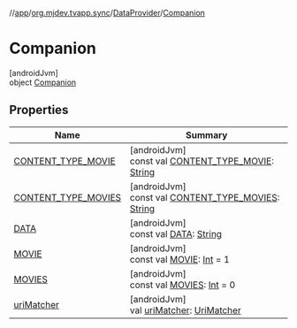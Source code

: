 //[app](../../../../index.md)/[org.mjdev.tvapp.sync](../../index.md)/[DataProvider](../index.md)/[Companion](index.md)

# Companion

[androidJvm]\
object [Companion](index.md)

## Properties

| Name | Summary |
|---|---|
| [CONTENT_TYPE_MOVIE](-c-o-n-t-e-n-t_-t-y-p-e_-m-o-v-i-e.md) | [androidJvm]<br>const val [CONTENT_TYPE_MOVIE](-c-o-n-t-e-n-t_-t-y-p-e_-m-o-v-i-e.md): [String](https://kotlinlang.org/api/latest/jvm/stdlib/kotlin/-string/index.html) |
| [CONTENT_TYPE_MOVIES](-c-o-n-t-e-n-t_-t-y-p-e_-m-o-v-i-e-s.md) | [androidJvm]<br>const val [CONTENT_TYPE_MOVIES](-c-o-n-t-e-n-t_-t-y-p-e_-m-o-v-i-e-s.md): [String](https://kotlinlang.org/api/latest/jvm/stdlib/kotlin/-string/index.html) |
| [DATA](-d-a-t-a.md) | [androidJvm]<br>const val [DATA](-d-a-t-a.md): [String](https://kotlinlang.org/api/latest/jvm/stdlib/kotlin/-string/index.html) |
| [MOVIE](-m-o-v-i-e.md) | [androidJvm]<br>const val [MOVIE](-m-o-v-i-e.md): [Int](https://kotlinlang.org/api/latest/jvm/stdlib/kotlin/-int/index.html) = 1 |
| [MOVIES](-m-o-v-i-e-s.md) | [androidJvm]<br>const val [MOVIES](-m-o-v-i-e-s.md): [Int](https://kotlinlang.org/api/latest/jvm/stdlib/kotlin/-int/index.html) = 0 |
| [uriMatcher](uri-matcher.md) | [androidJvm]<br>val [uriMatcher](uri-matcher.md): [UriMatcher](https://developer.android.com/reference/kotlin/android/content/UriMatcher.html) |
